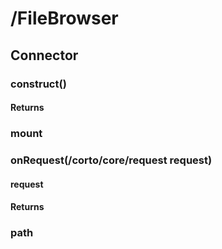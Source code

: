 # /FileBrowser

## Connector
### construct()
#### Returns
### mount
### onRequest(/corto/core/request request)
#### request
#### Returns
### path
